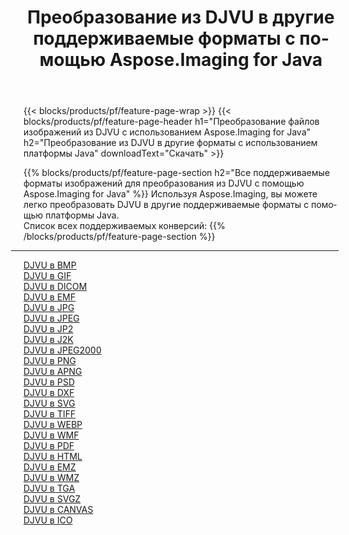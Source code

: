﻿---
title: Преобразование из DJVU в другие поддерживаемые форматы с помощью Aspose.Imaging for Java 
weight: 3920
url: /ru/java/conversion/from/djvu 
lang: ru
langdirlevel: 2
locales: zh-hans,ja,it,ru,de,es,fr,nl,id,lt,pl,pt,vi,tr,ko,zh-hant,ar,hi,th,sv,cs,uk,he
description: Используя Aspose.Imaging, вы можете легко конвертировать из DJVU в другие форматы, используя платформу Java.
---

{{< blocks/products/pf/feature-page-wrap >}}
{{< blocks/products/pf/feature-page-header h1="Преобразование файлов изображений из DJVU с использованием Aspose.Imaging for Java" h2="Преобразование из DJVU в другие форматы с использованием платформы Java" downloadText="Скачать" >}}


{{% blocks/products/pf/feature-page-section  h2="Все поддерживаемые форматы изображений для преобразования из DJVU с помощью Aspose.Imaging for Java" %}}
Используя Aspose.Imaging, вы можете легко преобразовать DJVU в другие поддерживаемые форматы с помощью платформы Java.
<br/>
Список всех поддерживаемых конверсий:
{{% /blocks/products/pf/feature-page-section %}}
<div class="container-fluid productfamilypage bg-gray">
    <div class="convertypes bg-gray agp-content section">
        <div class="container">
		<hr style="margin-left:-20px;"/>
		<div class="row other-converters">
		    <div class='col-md-2 other-converter remove-lp remove-rp'><a href="/imaging/ru/java/conversion/djvu-to-bmp" >DJVU в BMP</a></div><div class='col-md-2 other-converter remove-lp remove-rp'><a href="/imaging/ru/java/conversion/djvu-to-gif" >DJVU в GIF</a></div><div class='col-md-2 other-converter remove-lp remove-rp'><a href="/imaging/ru/java/conversion/djvu-to-dicom" >DJVU в DICOM</a></div><div class='col-md-2 other-converter remove-lp remove-rp'><a href="/imaging/ru/java/conversion/djvu-to-emf" >DJVU в EMF</a></div><div class='col-md-2 other-converter remove-lp remove-rp'><a href="/imaging/ru/java/conversion/djvu-to-jpg" >DJVU в JPG</a></div><div class='col-md-2 other-converter remove-lp remove-rp'><a href="/imaging/ru/java/conversion/djvu-to-jpeg" >DJVU в JPEG</a></div><div class='col-md-2 other-converter remove-lp remove-rp'><a href="/imaging/ru/java/conversion/djvu-to-jp2" >DJVU в JP2</a></div><div class='col-md-2 other-converter remove-lp remove-rp'><a href="/imaging/ru/java/conversion/djvu-to-j2k" >DJVU в J2K</a></div><div class='col-md-2 other-converter remove-lp remove-rp'><a href="/imaging/ru/java/conversion/djvu-to-jpeg2000" >DJVU в JPEG2000</a></div><div class='col-md-2 other-converter remove-lp remove-rp'><a href="/imaging/ru/java/conversion/djvu-to-png" >DJVU в PNG</a></div><div class='col-md-2 other-converter remove-lp remove-rp'><a href="/imaging/ru/java/conversion/djvu-to-apng" >DJVU в APNG</a></div><div class='col-md-2 other-converter remove-lp remove-rp'><a href="/imaging/ru/java/conversion/djvu-to-psd" >DJVU в PSD</a></div><div class='col-md-2 other-converter remove-lp remove-rp'><a href="/imaging/ru/java/conversion/djvu-to-dxf" >DJVU в DXF</a></div><div class='col-md-2 other-converter remove-lp remove-rp'><a href="/imaging/ru/java/conversion/djvu-to-svg" >DJVU в SVG</a></div><div class='col-md-2 other-converter remove-lp remove-rp'><a href="/imaging/ru/java/conversion/djvu-to-tiff" >DJVU в TIFF</a></div><div class='col-md-2 other-converter remove-lp remove-rp'><a href="/imaging/ru/java/conversion/djvu-to-webp" >DJVU в WEBP</a></div><div class='col-md-2 other-converter remove-lp remove-rp'><a href="/imaging/ru/java/conversion/djvu-to-wmf" >DJVU в WMF</a></div><div class='col-md-2 other-converter remove-lp remove-rp'><a href="/imaging/ru/java/conversion/djvu-to-pdf" >DJVU в PDF</a></div><div class='col-md-2 other-converter remove-lp remove-rp'><a href="/imaging/ru/java/conversion/djvu-to-html" >DJVU в HTML</a></div><div class='col-md-2 other-converter remove-lp remove-rp'><a href="/imaging/ru/java/conversion/djvu-to-emz" >DJVU в EMZ</a></div><div class='col-md-2 other-converter remove-lp remove-rp'><a href="/imaging/ru/java/conversion/djvu-to-wmz" >DJVU в WMZ</a></div><div class='col-md-2 other-converter remove-lp remove-rp'><a href="/imaging/ru/java/conversion/djvu-to-tga" >DJVU в TGA</a></div><div class='col-md-2 other-converter remove-lp remove-rp'><a href="/imaging/ru/java/conversion/djvu-to-svgz" >DJVU в SVGZ</a></div><div class='col-md-2 other-converter remove-lp remove-rp'><a href="/imaging/ru/java/conversion/djvu-to-canvas" >DJVU в CANVAS</a></div><div class='col-md-2 other-converter remove-lp remove-rp'><a href="/imaging/ru/java/conversion/djvu-to-ico" >DJVU в ICO</a></div>
                </div>
        </div>
    </div>
</div>
<br/>

